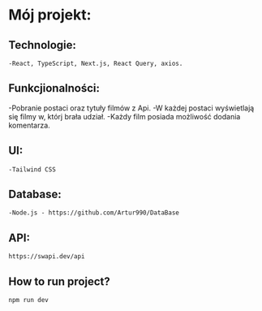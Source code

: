 # Mój projekt:

## Technologie:

    -React, TypeScript, Next.js, React Query, axios.

## Funkcjionalności:

-Pobranie postaci oraz tytuły filmów z Api.
-W każdej postaci wyświetlają się filmy w, którj brała udział.
-Każdy film posiada możliwość dodania komentarza.

## UI:

    -Tailwind CSS

## Database:

    -Node.js - https://github.com/Artur990/DataBase

## API:

    https://swapi.dev/api

## How to run project?

```bash
npm run dev

```
